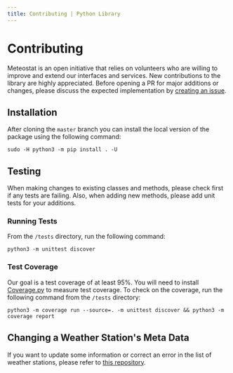```yaml
---
title: Contributing | Python Library
---
```


# Contributing

Meteostat is an open initiative that relies on volunteers who are willing to improve and extend our interfaces and services. New contributions to the library are highly appreciated. Before opening a PR for major additions or changes, please discuss the expected implementation by [creating an issue](https://github.com/meteostat/meteostat-python/issues/new).

## Installation
After cloning the `master` branch you can install the local version of the package using the following command:

```
sudo -H python3 -m pip install . -U
```

## Testing
When making changes to existing classes and methods, please check first if any tests are failing. Also, when adding new methods, please add unit tests for your additions.

### Running Tests
From the `/tests` directory, run the following command:

```
python3 -m unittest discover
```

### Test Coverage
Our goal is a test coverage of at least 95%. You will need to install [Coverage.py](https://coverage.readthedocs.io/) to measure test coverage. To check on the coverage, run the following command from the `/tests` directory:

```
python3 -m coverage run --source=. -m unittest discover && python3 -m coverage report
```

## Changing a Weather Station's Meta Data
If you want to update some information or correct an error in the list of weather stations, please refer to [this repository](https://github.com/meteostat/weather-stations).
